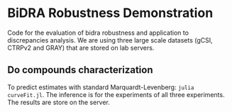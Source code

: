 # BiDRA Robustness Demonstration
Code for the evaluation of bidra robustness and application to discrepancies analysis. We are using three large scale datasets (gCSI, CTRPv2 and GRAY) that are stored on lab servers.

## Do compounds characterization
To predict estimates with standard Marquardt-Levenberg: `julia curveFit.jl`. The inference is for the experiments of all three experiments. The results are store on the server.
